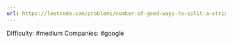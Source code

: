 ```yaml
---
url: https://leetcode.com/problems/number-of-good-ways-to-split-a-string
---
```


Difficulty: #medium
Companies: #google